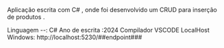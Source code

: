 Aplicação escrita com C# , onde foi desenvolvido um CRUD para inserção de produtos .


Linguagem --: C#
Ano de escrita :2024
Compilador VSCODE
LocalHost Windows: http://localhost:5230/##endpoint###
